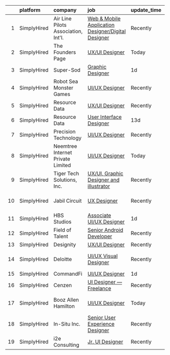 

|    | platform    | company                             | job                                                                                                                                                        | update_time   | location                  |
|---:|:------------|:------------------------------------|:-----------------------------------------------------------------------------------------------------------------------------------------------------------|:--------------|:--------------------------|
|  1 | SimplyHired | Air Line Pilots Association, Int'l. | [Web & Mobile Application Designer/Digital Designer](https://www.simplyhired.com/job/A1OPXRMZmW8eb5JQ2iHQ8h6Db0Phx-JKPKJxSJM_yw3I8rE-UD81aw?q=ui+designer) | Recently      | McLean, VA                |
|  2 | SimplyHired | The Founders Page                   | [UX/UI Designer](https://www.simplyhired.com/job/4pdKvmSu6J5EuWcfk4L4rwGICn0_dg6v0UyEo4anP2zR1qXBfkNkvg?q=ui+designer)                                     | Today         | Remote                    |
|  3 | SimplyHired | Super-Sod                           | [Graphic Designer](https://www.simplyhired.com/job/z_zTfrEj5U7Darb266MGDa1fvNxbAU9F7u93vteeSLQZ3d9ubRjUig?q=ui+designer)                                   | 1d            | Charleston, SC            |
|  4 | SimplyHired | Robot Sea Monster Games             | [UI/UX Designer](https://www.simplyhired.com/job/AXgsraU1lrHhoEEoXqNJPbIJ3pHE4-Yjs5BDntAFbZlr7e8MV4t37w?q=ui+designer)                                     | Recently      | Remote                    |
|  5 | SimplyHired | Resource Data                       | [UX/UI Designer](https://www.simplyhired.com/job/rp-9Yw8GuVeLdOg6Mg9dnoVnkAjm5ii5sOLtufW5fs6rxp1zpHtlpQ?q=ui+designer)                                     | Recently      | Portland, OR              |
|  6 | SimplyHired | Resource Data                       | [User Interface Designer](https://www.simplyhired.com/job/_0YOtzbxxx_LKvFAcN5Rx21c0QFWnEUIm4Rw2aOGmr2T6npQbE18og?q=ui+designer)                            | 13d           | Juneau, AK                |
|  7 | SimplyHired | Precision Technology                | [UI/UX Designer](https://www.simplyhired.com/job/XSq5c8bX743he2th1O7AOejBCKfHkm0VPl5QxmMaO4z3s70pu_8Skw?q=ui+designer)                                     | Recently      | Remote                    |
|  8 | SimplyHired | Neemtree Internet Private Limited   | [UI/UX Designer](https://www.simplyhired.com/job/x7U44UKcXF5KlkfArvhDllCMGcFLNUrahDuf8NwjGeq4VQKG8ZDelQ?q=ui+designer)                                     | Today         | Remote                    |
|  9 | SimplyHired | Tiger Tech Solutions, Inc.          | [UX/UI, Graphic Designer and illustrator](https://www.simplyhired.com/job/P0_O-3lInmD2260vZ7fW5WYpxNoOezT2_aaOMCb8l8MTGGQMgI9-Rg?q=ui+designer)            | Recently      | Remote                    |
| 10 | SimplyHired | Jabil Circuit                       | [UX Designer](https://www.simplyhired.com/job/C3sbjuSkcCX7vsA18EjR__zA29fGUdmFALkgCpqHVHuFtU-YkSd9QA?q=ui+designer)                                        | Recently      | Saint Petersburg, FL      |
| 11 | SimplyHired | HBS Studios                         | [Associate UI/UX Designer](https://www.simplyhired.com/job/jMKYThWDuiz-1_Me1jbST20CRRyEAndJPSQnZawUdATOC6o1XgsoTA?q=ui+designer)                           | 1d            | Kirkland, WA              |
| 12 | SimplyHired | Field of Talent                     | [Senior Android Developer](https://www.simplyhired.com/job/UmAFAqomtkBXwDlpH0AJ5OCddkW_w8zvE2VuiKBy6QYQBWaIX-q35g?q=ui+designer)                           | Recently      | Salt Lake City, UT        |
| 13 | SimplyHired | Designity                           | [UX/UI Designer](https://www.simplyhired.com/job/7SK2GuopaHpO04YGV0z1TFl_yAaTZOSdE4RJKYOjlLUivmNQTz1b6g?q=ui+designer)                                     | Recently      | Remote                    |
| 14 | SimplyHired | Deloitte                            | [UI/UX Visual Designer](https://www.simplyhired.com/job/6lN9rlxCfMgSHVXwhn7djFNDeAR89yk7AvO62MEf74pE-YYehfUc4g?q=ui+designer)                              | Recently      | Los Angeles, CA           |
| 15 | SimplyHired | CommandFi                           | [UI/UX Designer](https://www.simplyhired.com/job/7JPOpSA_V_1Zyh9DTNoHoKhVNVWitu-w2wfmLHyqoNd8XeIaFGH_Tg?q=ui+designer)                                     | 1d            | Remote                    |
| 16 | SimplyHired | Cenzen                              | [UI Designer — Freelance](https://www.simplyhired.com/job/YoendQDtRn6-zT2t1SVIT9L-6IofDmMyn8fTlD7qvbuym5OnDMZyxg?q=ui+designer)                            | Recently      | New York, NY              |
| 17 | SimplyHired | Booz Allen Hamilton                 | [UI/UX Designer](https://www.simplyhired.com/job/rlyRpO4Kx90PwUP-pAgaELYBJAuPqIm_wGxEeENHrWxmOH9IFCUyKw?q=ui+designer)                                     | Today         | Annapolis, MD +1 location |
| 18 | SimplyHired | In-Situ Inc.                        | [Senior User Experience Designer](https://www.simplyhired.com/job/vyM0f3TPEVsiQm91D22dN0l-KsYqyrhKvnNhy16xYaGcS2aJUCAddg?q=ui+designer)                    | Recently      | Fort Collins, CO          |
| 19 | SimplyHired | i2e Consulting                      | [Jr. UI Designer](https://www.simplyhired.com/job/3KDuVt5LPAPl-cyOEGf1c8zBINr1OkTbNZFzk2UYb3qv8r_Gr17wjg?q=ui+designer)                                    | Recently      | Remote                    |